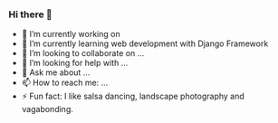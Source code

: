 ### Hi there 👋

- 🔭 I’m currently working on 
- 🌱 I’m currently learning web development with Django Framework
- 👯 I’m looking to collaborate on ...
- 🤔 I’m looking for help with ...
- 💬 Ask me about ...
- 📫 How to reach me: ...
- ⚡ Fun fact: I like salsa dancing, landscape photography and vagabonding.
